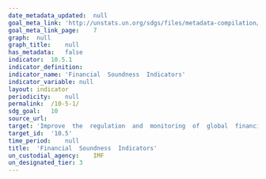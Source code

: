 ```yaml
---	
date_metadata_updated:	null
goal_meta_link:	'http://unstats.un.org/sdgs/files/metadata-compilation/Metadata-Goal-10.pdf'
goal_meta_link_page:	7
graph:	null
graph_title:	null
has_metadata:	false
indicator:	10.5.1
indicator_definition:	
indicator_name:	'Financial  Soundness  Indicators'
indicator_variable:	null
layout:	indicator
periodicity:	null
permalink:	/10-5-1/
sdg_goal:	10
source_url:	
target:	'Improve  the  regulation  and  monitoring  of  global  financial  markets  and  institutions  and  strengthen  the  implementation  of  such  regulations.'
target_id:	'10.5'
time_period:	null
title:	'Financial  Soundness  Indicators'
un_custodial_agency:	IMF
un_designated_tier:	3
---	
```

